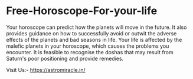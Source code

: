 # Free-Horoscope-For-your-life
Your horoscope can predict how the planets will move in the future. It also provides guidance on how to successfully avoid or outwit the adverse effects of the planets and bad seasons in life. Your life is affected by the malefic planets in your horoscope, which causes the problems you encounter. It is feasible to recognise the doshas that may result from Saturn's poor positioning and provide remedies. 

Visit Us:- https://astromiracle.in/
